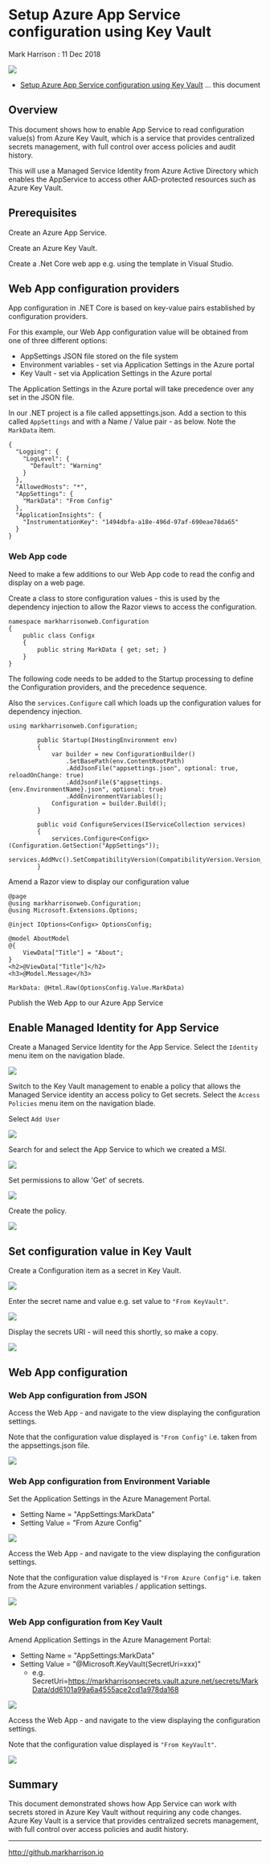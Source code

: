 # Setup Azure App Service configuration using Key Vault

Mark Harrison : 11 Dec 2018

![](images/AppSvcKV.png)

- [Setup Azure App Service configuration using Key Vault](AppSvcKV-1.md) ... this document

## Overview

This document shows how to enable App Service to read configuration value(s) from Azure Key Vault, which is a service that provides centralized secrets management, with full control over access policies and audit history.

This will use a Managed Service Identity from Azure Active Directory which enables the AppService to access other AAD-protected resources such as Azure Key Vault.

## Prerequisites

Create an Azure App Service.

Create an Azure Key Vault.

Create a .Net Core web app e.g. using the template in Visual Studio.

## Web App configuration providers

App configuration in .NET Core is based on key-value pairs established by configuration providers.

For this example, our Web App configuration value will be obtained from one of three different options:

- AppSettings JSON file stored on the file system
- Environment variables - set via Application Settings in the Azure portal
- Key Vault - set via Application Settings in the Azure portal

The Application Settings in the Azure portal will take precedence over any set in the JSON file.

In our .NET project is a file called appsettings.json. Add a section to this called `AppSettings` and with a Name / Value pair - as below.  Note the `MarkData` item.

```text
{
  "Logging": {
    "LogLevel": {
      "Default": "Warning"
    }
  },
  "AllowedHosts": "*",
  "AppSettings": {
    "MarkData": "From Config"
  },
  "ApplicationInsights": {
    "InstrumentationKey": "1494dbfa-a18e-496d-97af-690eae78da65"
  }
}
```

### Web App code

Need to make a few additions to our Web App code to read the config and display on a web page.

Create a class to store configuration values - this is used by the dependency injection to allow the Razor views to access the configuration.

```text
namespace markharrisonweb.Configuration
{
    public class Configx
    {
        public string MarkData { get; set; }
    }
}
```

The following code needs to be added to the Startup processing to define the Configuration providers, and the precedence sequence.

Also the `services.Configure` call which loads up the configuration values for dependency injection.

```text
using markharrisonweb.Configuration;

        public Startup(IHostingEnvironment env)
        {
            var builder = new ConfigurationBuilder()
                .SetBasePath(env.ContentRootPath)
                .AddJsonFile("appsettings.json", optional: true, reloadOnChange: true)
                .AddJsonFile($"appsettings.{env.EnvironmentName}.json", optional: true)
                .AddEnvironmentVariables();
            Configuration = builder.Build();
        }

        public void ConfigureServices(IServiceCollection services)
        {
            services.Configure<Configx>(Configuration.GetSection("AppSettings"));
            services.AddMvc().SetCompatibilityVersion(CompatibilityVersion.Version_2_1);
        }
```

Amend a Razor view to display our configuration value

```text
@page
@using markharrisonweb.Configuration;
@using Microsoft.Extensions.Options;

@inject IOptions<Configx> OptionsConfig;

@model AboutModel
@{
    ViewData["Title"] = "About";
}
<h2>@ViewData["Title"]</h2>
<h3>@Model.Message</h3>

MarkData: @Html.Raw(OptionsConfig.Value.MarkData)
```

Publish the Web App to our Azure App Service

## Enable Managed Identity for App Service

Create a Managed Service Identity for the App Service. Select the `Identity` menu item on the navigation blade.

![](images/AppSvcKVcreateMSI.png)

Switch to the Key Vault management to enable a policy that allows the Managed Service identity an access policy to Get secrets.  Select the `Access Policies` menu item on the navigation blade.

Select `Add User`

![](images/AppSvcKVPolicy1.png)

Search for and select the App Service to which we created a MSI.

![](images/AppSvcKVPolicy2.png)

Set permissions to allow 'Get' of secrets.

![](images/AppSvcKVPolicy3.png)

Create the policy.

![](images/AppSvcKVPolicy4.png)

## Set configuration value in Key Vault

Create a Configuration item as a secret in Key Vault.

![](images/AppSvcKVcreatesecret1.png)

Enter the secret name and value e.g. set value to `"From KeyVault"`.

![](images/AppSvcKVcreatesecret2.png)

Display the secrets URI - will need this shortly, so make a copy.

![](images/AppSvcKVcreatesecret3.png)

## Web App configuration

### Web App configuration from JSON

Access the Web App - and navigate to the view displaying the configuration settings.

Note that the configuration value displayed is `"From Config"` i.e. taken from the appsettings.json file.

![](images/AppSvcKVfromconfig.png)

### Web App configuration from Environment Variable

Set the Application Settings in the Azure Management Portal.

- Setting Name = "AppSettings:MarkData"
- Setting Value = "From Azure Config"

![](images/AppSvcKVsetappsettings.png)

Access the Web App - and navigate to the view displaying the configuration settings.

Note that the configuration value displayed is `"From Azure Config"` i.e. taken from the Azure environment variables / application settings.

![](images/AppSvcKVfromappsettings.png)

### Web App configuration from Key Vault

Amend Application Settings in the Azure Management Portal:

- Setting Name = "AppSettings:MarkData"
- Setting Value = "@Microsoft.KeyVault(SecretUri=xxx)"
  - e.g. SecretUri=https://markharrisonsecrets.vault.azure.net/secrets/MarkData/dd6101a99a6a4555ace2cd1a978da168

![](images/AppSvcKVsetappsettingsKV.png.png)

Access the Web App - and navigate to the view displaying the configuration settings.

Note that the configuration value displayed is `"From KeyVault"`.

![](images/AppSvcKVfromappsettingsKV.png)

## Summary

This document demonstrated shows how App Service can work with secrets stored in Azure Key Vault without requiring any code changes. Azure Key Vault is a service that provides centralized secrets management, with full control over access policies and audit history.

---
<http://github.markharrison.io>

